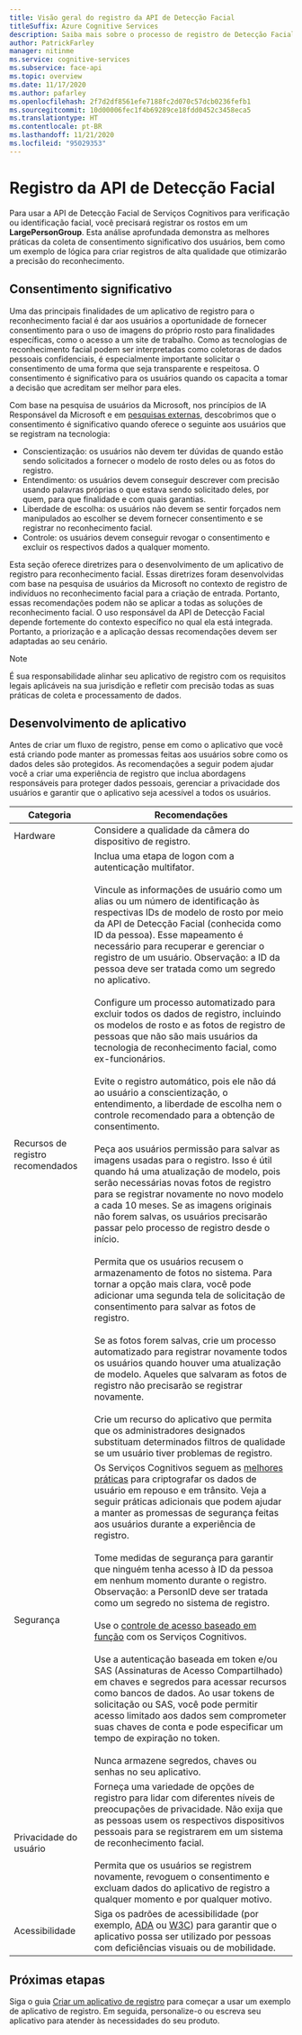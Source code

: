 ```yaml
---
title: Visão geral do registro da API de Detecção Facial
titleSuffix: Azure Cognitive Services
description: Saiba mais sobre o processo de registro de Detecção Facial para registrar os usuários em um serviço de reconhecimento facial.
author: PatrickFarley
manager: nitinme
ms.service: cognitive-services
ms.subservice: face-api
ms.topic: overview
ms.date: 11/17/2020
ms.author: pafarley
ms.openlocfilehash: 2f7d2df8561efe7188fc2d070c57dcb0236fefb1
ms.sourcegitcommit: 10d00006fec1f4b69289ce18fdd0452c3458eca5
ms.translationtype: HT
ms.contentlocale: pt-BR
ms.lasthandoff: 11/21/2020
ms.locfileid: "95029353"
---
```

# <a name="face-api-enrollment"></a>Registro da API de Detecção Facial

Para usar a API de Detecção Facial de Serviços Cognitivos para verificação ou identificação facial, você precisará registrar os rostos em um **LargePersonGroup**. Esta análise aprofundada demonstra as melhores práticas da coleta de consentimento significativo dos usuários, bem como um exemplo de lógica para criar registros de alta qualidade que otimizarão a precisão do reconhecimento.  

## <a name="meaningful-consent"></a>Consentimento significativo 

Uma das principais finalidades de um aplicativo de registro para o reconhecimento facial é dar aos usuários a oportunidade de fornecer consentimento para o uso de imagens do próprio rosto para finalidades específicas, como o acesso a um site de trabalho. Como as tecnologias de reconhecimento facial podem ser interpretadas como coletoras de dados pessoais confidenciais, é especialmente importante solicitar o consentimento de uma forma que seja transparente e respeitosa. O consentimento é significativo para os usuários quando os capacita a tomar a decisão que acreditam ser melhor para eles.   

Com base na pesquisa de usuários da Microsoft, nos princípios de IA Responsável da Microsoft e em [pesquisas externas](ftp://ftp.cs.washington.edu/tr/2000/12/UW-CSE-00-12-02.pdf), descobrimos que o consentimento é significativo quando oferece o seguinte aos usuários que se registram na tecnologia:

* Conscientização: os usuários não devem ter dúvidas de quando estão sendo solicitados a fornecer o modelo de rosto deles ou as fotos do registro. 
* Entendimento: os usuários devem conseguir descrever com precisão usando palavras próprias o que estava sendo solicitado deles, por quem, para que finalidade e com quais garantias. 
* Liberdade de escolha: os usuários não devem se sentir forçados nem manipulados ao escolher se devem fornecer consentimento e se registrar no reconhecimento facial. 
* Controle: os usuários devem conseguir revogar o consentimento e excluir os respectivos dados a qualquer momento. 

Esta seção oferece diretrizes para o desenvolvimento de um aplicativo de registro para reconhecimento facial. Essas diretrizes foram desenvolvidas com base na pesquisa de usuários da Microsoft no contexto de registro de indivíduos no reconhecimento facial para a criação de entrada. Portanto, essas recomendações podem não se aplicar a todas as soluções de reconhecimento facial. O uso responsável da API de Detecção Facial depende fortemente do contexto específico no qual ela está integrada. Portanto, a priorização e a aplicação dessas recomendações devem ser adaptadas ao seu cenário. 

> [!NOTE]
> É sua responsabilidade alinhar seu aplicativo de registro com os requisitos legais aplicáveis na sua jurisdição e refletir com precisão todas as suas práticas de coleta e processamento de dados.

## <a name="application-development"></a>Desenvolvimento de aplicativo 

Antes de criar um fluxo de registro, pense em como o aplicativo que você está criando pode manter as promessas feitas aos usuários sobre como os dados deles são protegidos. As recomendações a seguir podem ajudar você a criar uma experiência de registro que inclua abordagens responsáveis para proteger dados pessoais, gerenciar a privacidade dos usuários e garantir que o aplicativo seja acessível a todos os usuários.  

|Categoria | Recomendações |
|---|---|
|Hardware | Considere a qualidade da câmera do dispositivo de registro. |
|Recursos de registro recomendados | Inclua uma etapa de logon com a autenticação multifator.</br></br>Vincule as informações de usuário como um alias ou um número de identificação às respectivas IDs de modelo de rosto por meio da API de Detecção Facial (conhecida como ID da pessoa). Esse mapeamento é necessário para recuperar e gerenciar o registro de um usuário. Observação: a ID da pessoa deve ser tratada como um segredo no aplicativo.</br></br>Configure um processo automatizado para excluir todos os dados de registro, incluindo os modelos de rosto e as fotos de registro de pessoas que não são mais usuários da tecnologia de reconhecimento facial, como ex-funcionários.</br></br>Evite o registro automático, pois ele não dá ao usuário a conscientização, o entendimento, a liberdade de escolha nem o controle recomendado para a obtenção de consentimento. </br></br>Peça aos usuários permissão para salvar as imagens usadas para o registro. Isso é útil quando há uma atualização de modelo, pois serão necessárias novas fotos de registro para se registrar novamente no novo modelo a cada 10 meses. Se as imagens originais não forem salvas, os usuários precisarão passar pelo processo de registro desde o início.</br></br>Permita que os usuários recusem o armazenamento de fotos no sistema. Para tornar a opção mais clara, você pode adicionar uma segunda tela de solicitação de consentimento para salvar as fotos de registro. </br></br>Se as fotos forem salvas, crie um processo automatizado para registrar novamente todos os usuários quando houver uma atualização de modelo. Aqueles que salvaram as fotos de registro não precisarão se registrar novamente. </br></br>Crie um recurso do aplicativo que permita que os administradores designados substituam determinados filtros de qualidade se um usuário tiver problemas de registro. |
|Segurança | Os Serviços Cognitivos seguem as [melhores práticas](https://docs.microsoft.com/azure/cognitive-services/cognitive-services-virtual-networks?tabs=portal) para criptografar os dados de usuário em repouso e em trânsito. Veja a seguir práticas adicionais que podem ajudar a manter as promessas de segurança feitas aos usuários durante a experiência de registro. </br></br>Tome medidas de segurança para garantir que ninguém tenha acesso à ID da pessoa em nenhum momento durante o registro. Observação: a PersonID deve ser tratada como um segredo no sistema de registro. </br></br>Use o [controle de acesso baseado em função](https://docs.microsoft.com/azure/role-based-access-control/overview) com os Serviços Cognitivos. </br></br>Use a autenticação baseada em token e/ou SAS (Assinaturas de Acesso Compartilhado) em chaves e segredos para acessar recursos como bancos de dados. Ao usar tokens de solicitação ou SAS, você pode permitir acesso limitado aos dados sem comprometer suas chaves de conta e pode especificar um tempo de expiração no token. </br></br>Nunca armazene segredos, chaves ou senhas no seu aplicativo. |
|Privacidade do usuário |Forneça uma variedade de opções de registro para lidar com diferentes níveis de preocupações de privacidade. Não exija que as pessoas usem os respectivos dispositivos pessoais para se registrarem em um sistema de reconhecimento facial. </br></br>Permita que os usuários se registrem novamente, revoguem o consentimento e excluam dados do aplicativo de registro a qualquer momento e por qualquer motivo. |
|Acessibilidade |Siga os padrões de acessibilidade (por exemplo, [ADA](https://www.ada.gov/regs2010/2010ADAStandards/2010ADAstandards.htm) ou [W3C](https://www.w3.org/TR/WCAG21/)) para garantir que o aplicativo possa ser utilizado por pessoas com deficiências visuais ou de mobilidade. |

## <a name="next-steps"></a>Próximas etapas  

Siga o guia [Criar um aplicativo de registro](build-enrollment-app.md) para começar a usar um exemplo de aplicativo de registro. Em seguida, personalize-o ou escreva seu aplicativo para atender às necessidades do seu produto.
